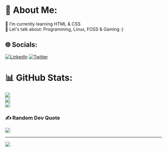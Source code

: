 # 💫 About Me:
🌱 I’m currently learning HTML & CSS<br>💬 Let's talk about: Programming, Linux, FOSS & Gaming :) 


## 🌐 Socials:
[![LinkedIn](https://img.shields.io/badge/LinkedIn-%230077B5.svg?logo=linkedin&logoColor=white)](https://linkedin.com/in/tautzuk) [![Twitter](https://img.shields.io/badge/Twitter-%231DA1F2.svg?logo=Twitter&logoColor=white)](https://twitter.com/tautzuk) 

# 📊 GitHub Stats:
![](https://github-readme-stats.vercel.app/api?username=Zukauskas&theme=merko&hide_border=false&include_all_commits=false&count_private=false)<br/>
![](https://github-readme-streak-stats.herokuapp.com/?user=Zukauskas&theme=merko&hide_border=false)<br/>
![](https://github-readme-stats.vercel.app/api/top-langs/?username=Zukauskas&theme=merko&hide_border=false&include_all_commits=false&count_private=false&layout=compact)

### ✍️ Random Dev Quote
![](https://quotes-github-readme.vercel.app/api?type=horizontal&theme=radical)

---
[![](https://visitcount.itsvg.in/api?id=Zukauskas&icon=2&color=8)](https://visitcount.itsvg.in)

<!-- Proudly created with GPRM ( https://gprm.itsvg.in ) -->

<!---
Zukauskas/Zukauskas is a ✨ special ✨ repository because its `README.md` (this file) appears on your GitHub profile.
You can click the Preview link to take a look at your changes.
--->
